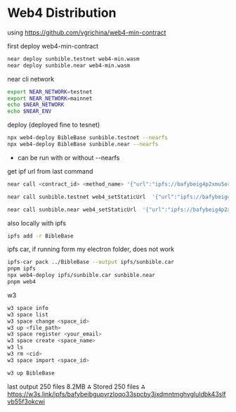 # Web4 Distribution


using https://github.com/vgrichina/web4-min-contract

first deploy web4-min-contract
```sh
near deploy sunbible.testnet web4-min.wasm
near deploy sunbible.near web4-min.wasm
```

near cli network
```sh
export NEAR_NETWORK=testnet
export NEAR_NETWORK=mainnet
echo $NEAR_NETWORK 
echo $NEAR_ENV
```

deploy
(deployed fine to tesnet)
```sh
npx web4-deploy BibleBase sunbible.testnet --nearfs
npx web4-deploy BibleBase sunbible.near --nearfs
```
- can be run with or without --nearfs

get ipf url from last command
```sh
near call <contract_id> <method_name> '{"url":"ipfs://bafybeig4p2xmu5or2irnyi6sjiir472busbswdegsk2jjyjnrmihle2rfe"}'

near call sunbible.testnet web4_setStaticUrl  '{"url":"ipfs://bafybeig4p2xmu5or2irnyi6sjiir472busbswdegsk2jjyjnrmihle2rfe"}' --use-account sunbible.testnet

near call sunbible.near web4_setStaticUrl  '{"url":"ipfs://bafybeig4p2xmu5or2irnyi6sjiir472busbswdegsk2jjyjnrmihle2rfe"}' --use-account sunbible.near
```


also locally with ipfs
```sh
ipfs add -r BibleBase
```

ipfs car, if running form my electron folder, does not work
```sh
ipfs-car pack ../BibleBase --output ipfs/sunbible.car
pnpm ipfs
npx web4-deploy ipfs/sunbible.car sunbible.near
pnpm web4
```

w3
```sh
w3 space info
w3 space list
w3 space change <space_id>
w3 up <file_path>
w3 space register <your_email>
w3 space create <space_name>
w3 ls
w3 rm <cid>
w3 space import <space_id>
```

```sh
w3 up BibleBase
```

last output
250 files 8.2MB
⁂ Stored 250 files
⁂ https://w3s.link/ipfs/bafybeibgupvrzloqo33spcby3jxdmntmghvgluldbk43slfvb55f3okcwi